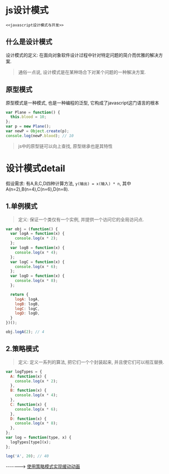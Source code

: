 # js设计模式
`<<javascript设计模式与开发>>`

## 什么是设计模式
设计模式的定义: 在面向对象软件设计过程中针对特定问题的简介而优雅的解决方案.
> 通俗一点说, 设计模式是在某种场合下对某个问题的一种解决方案.

## 原型模式
原型模式是一种模式, 也是一种编程的泛型, 它构成了javascript这门语言的根本
```javascript
var Plane = function() {
  this.blood = 10;
};
var p = new Plane();
var newP = Object.create(p);
console.log(newP.blood); // 10
```
> js中的原型链可以向上查找, 原型继承也是其特性

# 设计模式detail
假设需求: 有A,B,C,D四种计算方法, `y(输出) = x(输入) * n`, 其中A(n=2),B(n=4),C(n=6),D(n=8).

## 1.单例模式
> 定义: 保证一个类仅有一个实例, 并提供一个访问它的全局访问点.
```javascript
var obj = (function() {
  var logA = function(x) {
    console.log(x * 2);
  };
  var logB = function(x) {
    console.log(x * 4);
  };
  var logC = function(x) {
    console.log(x * 6);
  };
  var logD = function(x) {
    console.log(x * 8);
  };

  return {
    logA: logA,
    logB: logB,
    logC: logC,
    logD: logD,
  }
})();

obj.logA(2); // 4
```

## 2.策略模式
> 定义: 定义一系列的算法, 把它们一个个封装起来, 并且使它们可以相互替换.
```javascript
var logTypes = {
  A: function(x) {
    console.log(x * 2);
  },
  B: function(x) {
    console.log(x * 4);
  },
  C: function(x) {
    console.log(x * 6);
  },
  D: function(x) {
    console.log(x * 8);
  },
};
var log = function(type, x) {
  logTypes[type](x);
};

log('A', 20); // 40
```
-------> [使用策略模式实现缓动动画](./策略模式动画/readme.md)

